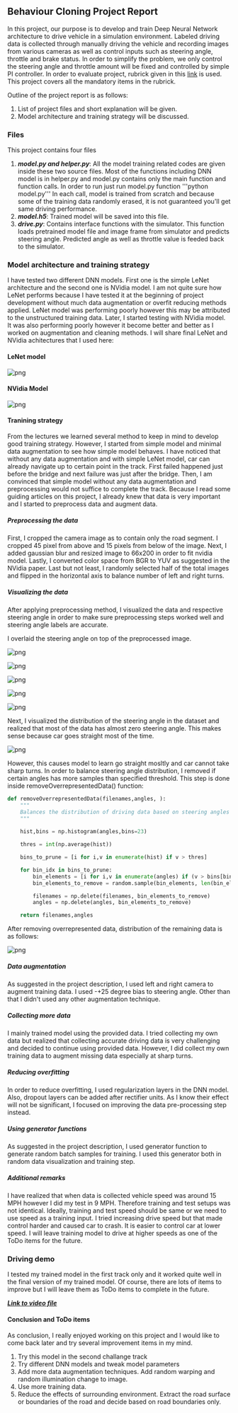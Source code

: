 
## Behaviour Cloning Project Report
In this project, our purpose is to develop and train Deep Neural Network architecture to drive vehicle in a simulation environment. Labeled driving data is collected through manually driving the vehicle and recording images from various cameras as well as control inputs such as steering angle, throttle and brake status. In order to simplify the problem, we only control the steering angle and throttle amount will be fixed and controlled by simple PI controller. In order to evaluate project, rubrick given in this [link](https://review.udacity.com/#!/rubrics/432/view) is used. This project covers all the mandatory items in the rubrick. 

Outline of the project report is as follows:

1. List of project files and short explanation will be given.
2. Model architecture and training strategy will be discussed.

### Files
This project contains four files
1. ***model.py and helper.py***: All the model training related codes are given inside these two source files. Most of the functions including DNN model is in helper.py and model.py contains only the main function and function calls. In order to run just run model.py function '''python model.py''' In each call, model is trained from scratch and because some of the training data randomly erased, it is not guaranteed you'll get same driving performance.
2. ***model.h5***: Trained model will be saved into this file. 
3. ***drive.py***: Contains interface functions with the simulator. This function loads pretrained model file and image frame from simulator and predicts steering angle. Predicted angle as well as throttle value is feeded back to the simulator.

### Model architecture and training strategy
I have tested two different DNN models. First one is the simple LeNet architecture and the second one is NVidia model. I am not quite sure how LeNet performs because I have tested it at the beginning of project development without much data augmentation or overfit reducing methods applied. LeNet model was performing poorly however this may be attributed to the unstructured training data. Later, I started testing with NVidia model. It was also performing poorly however it become better and better as I worked on augmentation and cleaning methods. I will share final LeNet and NVidia achitectures that I used here:


#### LeNet model


![png](report_materials/output_3_0.png)



#### NVidia Model


![png](report_materials/output_5_0.png)



#### Tranining strategy
From the lectures we learned several method to keep in mind to develop good training strategy. However, I started from simple model and minimal data augmentation to see how simple model behaves. I have noticed that without any data augmentation and with simple LeNet model, car can already navigate up to certain point in the track. First failed happened just before the bridge and next failure was just after the bridge. Then, I am convinced that simple model without any data augmentation and preprocessing would not suffice to complete the track. Because I read some guiding articles on this project, I already knew that data is very important and I started to preprocess data and augment data.

##### Preprocessing the data
First, I cropped the camera image as to contain only the road segment. I cropped 45 pixel from above and 15 pixels from below of the image. Next, I added gaussian blur and resized image to 66x200 in order to fit nvidia model. Lastly, I converted color space from BGR to YUV as suggested in the NVidia paper. Last but not least, I randomly selected half of the total images and flipped in the horizontal axis to balance number of left and right turns. 

##### Visualizing the data
After applying preprocessing method, I visualized the data and respective steering angle in order to make sure preprocessing steps worked well and steering angle labels are accurate.

I overlaid the steering angle on top of the preprocessed image.

![png](report_materials/output_7_0.png)



![png](report_materials/output_7_1.png)



![png](report_materials/output_7_2.png)



![png](report_materials/output_7_3.png)



![png](report_materials/output_7_4.png)



Next, I visualized the distribution of the steering angle in the dataset and realized that most of the data has almost zero steering angle. This makes sense because car goes straight most of the time. 


![png](report_materials/output_9_0.png)


However, this causes model to learn go straight mosltly and car cannot take sharp turns. In order to balance steering angle distribution, I removed if certain angles has more samples than specified threshold. This step is done inside removeOverrepresentedData() function:

```python
def removeOverrepresentedData(filenames,angles, ):
    """
    Balances the distribution of driving data based on steering angles
    """
    
    hist,bins = np.histogram(angles,bins=23)

    thres = int(np.average(hist))

    bins_to_prune = [i for i,v in enumerate(hist) if v > thres]

    for bin_idx in bins_to_prune:
        bin_elements = [i for i,v in enumerate(angles) if (v > bins[bin_idx] and v < bins[bin_idx+1])]
        bin_elements_to_remove = random.sample(bin_elements, len(bin_elements)-thres)

        filenames = np.delete(filenames, bin_elements_to_remove)
        angles = np.delete(angles, bin_elements_to_remove)

    return filenames,angles
```

After removing overrepresented data, distribution of the remaining data is as follows:


![png](report_materials/output_11_0.png)


##### Data augmentation
As suggested in the project description, I used left and right camera to augment training data. I used -+25 degree bias to steering angle. Other than that I didn't used any other augmentation technique. 

##### Collecting more data
I mainly trained model using the provided data. I tried collecting my own data but realized that collecting accurate driving data is very challenging and decided to continue using provided data. However, I did collect my own training data to augment missing data especially at sharp turns. 

##### Reducing overfitting
In order to reduce overfitting, I used regularization layers in the DNN model. Also, dropout layers can be added after rectifier units. As I know their effect will not be significant, I focused on improving the data pre-processing step instead.

##### Using generator functions
As suggested in the project description, I used generator function to generate random batch samples for training. I used this generator both in random data visualization and training step.

##### Additional remarks
I have realized that when data is collected vehicle speed was around 15 MPH however I did my test in 9 MPH. Therefore training and test setups was not identical. Ideally, training and test speed should be same or we need to use speed as a training input. I tried increasing drive speed but that made control harder and caused car to crash. It is easier to control car at lower speed. I will leave training model to drive at higher speeds as one of the ToDo items for the future.

### Driving demo
I tested my trained model in the first track only and it worked quite well in the final version of my trained model. Of course, there are lots of items to improve but I will leave them as ToDo items to complete in the future.

[***Link to video file***](https://www.youtube.com/watch?v=JMqM6vM-Z6w)

#### Conclusion and  ToDo items

As conclusion, I really enjoyed working on this project and I would like to come back later and try several improvement items in my mind. 

1. Try this model in the second challange track
2. Try different DNN models and tweak model parameters
3. Add more data augmentation techniques. Add random warping and random illumination change to image.
4. Use more training data.
5. Reduce the effects of surrounding environment. Extract the road surface or boundaries of the road and decide based on road boundaries only.
